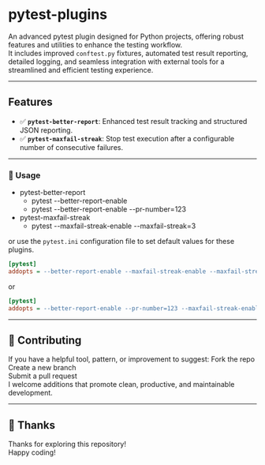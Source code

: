 # pytest-plugins
An advanced pytest plugin designed for Python projects, offering robust features and utilities to enhance the testing workflow. <br>
It includes improved `conftest.py` fixtures, automated test result reporting, detailed logging, and seamless integration with external tools for a streamlined and efficient testing experience.

---

## Features
- ✅ **`pytest-better-report`**: Enhanced test result tracking and structured JSON reporting.
- ✅ **`pytest-maxfail-streak`**: Stop test execution after a configurable number of consecutive failures.

---

### 🔧 Usage
- pytest-better-report
  - pytest --better-report-enable
  - pytest --better-report-enable --pr-number=123
- pytest-maxfail-streak
  - pytest --maxfail-streak-enable --maxfail-streak=3

or use the `pytest.ini` configuration file to set default values for these plugins.

```ini
[pytest]
addopts = --better-report-enable --maxfail-streak-enable --maxfail-streak=3
```

or 

```ini
[pytest]
addopts = --better-report-enable --pr-number=123 --maxfail-streak-enable --maxfail-streak=3
```


---

## 🤝 Contributing
If you have a helpful tool, pattern, or improvement to suggest:
Fork the repo <br>
Create a new branch <br>
Submit a pull request <br>
I welcome additions that promote clean, productive, and maintainable development. <br>

---

## 🙏 Thanks
Thanks for exploring this repository! <br>
Happy coding! <br>
